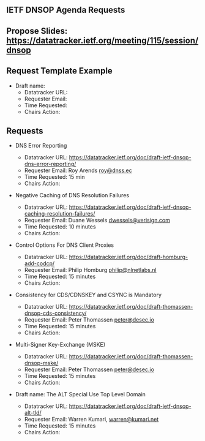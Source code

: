 ## IETF DNSOP Agenda Requests

## Propose Slides: https://datatracker.ietf.org/meeting/115/session/dnsop

## Request Template Example

*   Draft name:
    - Datatracker URL:
    - Requester Email:
    - Time Requested:
    - Chairs Action:

## Requests

*   DNS Error Reporting
    - Datatracker URL: https://datatracker.ietf.org/doc/draft-ietf-dnsop-dns-error-reporting/
    - Requester Email: Roy Arends <roy@dnss.ec>
    - Time Requested: 15 min
    - Chairs Action:

*   Negative Caching of DNS Resolution Failures
    - Datatracker URL: https://datatracker.ietf.org/doc/draft-ietf-dnsop-caching-resolution-failures/
    - Requester Email: Duane Wessels dwessels@verisign.com
    - Time Requested: 10 minutes
    - Chairs Action:

*   Control Options For DNS Client Proxies
    - Datatracker URL: https://datatracker.ietf.org/doc/draft-homburg-add-codcp/
    - Requester Email: Philip Homburg philip@nlnetlabs.nl
    - Time Requested: 15 minutes
    - Chairs Action:

*   Consistency for CDS/CDNSKEY and CSYNC is Mandatory
    - Datatracker URL: https://datatracker.ietf.org/doc/draft-thomassen-dnsop-cds-consistency/
    - Requester Email: Peter Thomassen <peter@desec.io>
    - Time Requested: 15 minutes
    - Chairs Action:

*   Multi-Signer Key-Exchange (MSKE)
    - Datatracker URL: https://datatracker.ietf.org/doc/draft-thomassen-dnsop-mske/
    - Requester Email: Peter Thomassen <peter@desec.io>
    - Time Requested: 15 minutes
    - Chairs Action:

*   Draft name: The ALT Special Use Top Level Domain
    - Datatracker URL: https://datatracker.ietf.org/doc/draft-ietf-dnsop-alt-tld/
    - Requester Email: Warren Kumari, warren@kumari.net
    - Time Requested: 15 minutes
    - Chairs Action:
